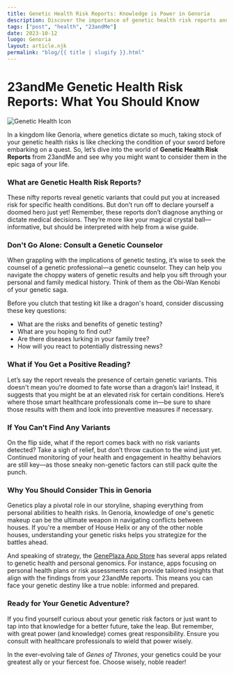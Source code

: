```yaml
---
title: Genetic Health Risk Reports: Knowledge is Power in Genoria
description: Discover the importance of genetic health risk reports and how they can shape decisions in the realm of genetics.
tags: ["post", "health", "23andMe"]
date: 2023-10-12
luogo: Genoria
layout: article.njk
permalink: "blog/{{ title | slugify }}.html"
---
```


# 23andMe Genetic Health Risk Reports: What You Should Know

![Genetic Health Icon](https://www.23andme.com/_next/static/media/ghr-heart-icon.72593958.svg)

In a kingdom like Genoria, where genetics dictate so much, taking stock of your genetic health risks is like checking the condition of your sword before embarking on a quest. So, let’s dive into the world of **Genetic Health Risk Reports** from 23andMe and see why you might want to consider them in the epic saga of your life.

### What are Genetic Health Risk Reports?

These nifty reports reveal genetic variants that could put you at increased risk for specific health conditions. But don’t run off to declare yourself a doomed hero just yet! Remember, these reports don’t diagnose anything or dictate medical decisions. They’re more like your magical crystal ball—informative, but should be interpreted with help from a wise guide.

### Don't Go Alone: Consult a Genetic Counselor

When grappling with the implications of genetic testing, it’s wise to seek the counsel of a genetic professional—a genetic counselor. They can help you navigate the choppy waters of genetic results and help you sift through your personal and family medical history. Think of them as the Obi-Wan Kenobi of your genetic saga. 

Before you clutch that testing kit like a dragon's hoard, consider discussing these key questions:

- What are the risks and benefits of genetic testing?
- What are you hoping to find out?
- Are there diseases lurking in your family tree?
- How will you react to potentially distressing news?

### What if You Get a Positive Reading?

Let’s say the report reveals the presence of certain genetic variants. This doesn't mean you're doomed to fate worse than a dragon’s lair! Instead, it suggests that you might be at an elevated risk for certain conditions. Here’s where those smart healthcare professionals come in—be sure to share those results with them and look into preventive measures if necessary.

### If You Can’t Find Any Variants

On the flip side, what if the report comes back with no risk variants detected? Take a sigh of relief, but don’t throw caution to the wind just yet. Continued monitoring of your health and engagement in healthy behaviors are still key—as those sneaky non-genetic factors can still pack quite the punch.

### Why You Should Consider This in Genoria

Genetics play a pivotal role in our storyline, shaping everything from personal abilities to health risks. In Genoria, knowledge of one's genetic makeup can be the ultimate weapon in navigating conflicts between houses. If you're a member of House Helix or any of the other noble houses, understanding your genetic risks helps you strategize for the battles ahead.

And speaking of strategy, the [GenePlaza App Store](https://www.GenePlaza.com/app-store) has several apps related to genetic health and personal genomics. For instance, apps focusing on personal health plans or risk assessments can provide tailored insights that align with the findings from your 23andMe reports. This means you can face your genetic destiny like a true noble: informed and prepared.

### Ready for Your Genetic Adventure?

If you find yourself curious about your genetic risk factors or just want to tap into that knowledge for a better future, take the leap. But remember, with great power (and knowledge) comes great responsibility. Ensure you consult with healthcare professionals to wield that power wisely. 

In the ever-evolving tale of *Genes of Thrones*, your genetics could be your greatest ally or your fiercest foe. Choose wisely, noble reader!